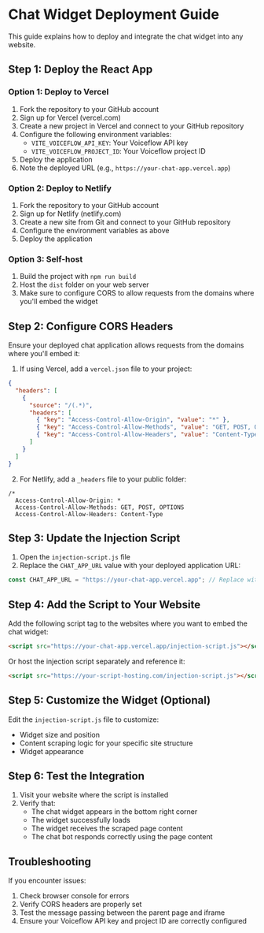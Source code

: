 
# Chat Widget Deployment Guide

This guide explains how to deploy and integrate the chat widget into any website.

## Step 1: Deploy the React App

### Option 1: Deploy to Vercel
1. Fork the repository to your GitHub account
2. Sign up for Vercel (vercel.com)
3. Create a new project in Vercel and connect to your GitHub repository
4. Configure the following environment variables:
   - `VITE_VOICEFLOW_API_KEY`: Your Voiceflow API key
   - `VITE_VOICEFLOW_PROJECT_ID`: Your Voiceflow project ID
5. Deploy the application
6. Note the deployed URL (e.g., `https://your-chat-app.vercel.app`)

### Option 2: Deploy to Netlify
1. Fork the repository to your GitHub account
2. Sign up for Netlify (netlify.com)
3. Create a new site from Git and connect to your GitHub repository
4. Configure the environment variables as above
5. Deploy the application

### Option 3: Self-host
1. Build the project with `npm run build`
2. Host the `dist` folder on your web server
3. Make sure to configure CORS to allow requests from the domains where you'll embed the widget

## Step 2: Configure CORS Headers

Ensure your deployed chat application allows requests from the domains where you'll embed it:

1. If using Vercel, add a `vercel.json` file to your project:
```json
{
  "headers": [
    {
      "source": "/(.*)",
      "headers": [
        { "key": "Access-Control-Allow-Origin", "value": "*" },
        { "key": "Access-Control-Allow-Methods", "value": "GET, POST, OPTIONS" },
        { "key": "Access-Control-Allow-Headers", "value": "Content-Type" }
      ]
    }
  ]
}
```

2. For Netlify, add a `_headers` file to your public folder:
```
/*
  Access-Control-Allow-Origin: *
  Access-Control-Allow-Methods: GET, POST, OPTIONS
  Access-Control-Allow-Headers: Content-Type
```

## Step 3: Update the Injection Script

1. Open the `injection-script.js` file
2. Replace the `CHAT_APP_URL` value with your deployed application URL:

```javascript
const CHAT_APP_URL = "https://your-chat-app.vercel.app"; // Replace with your actual URL
```

## Step 4: Add the Script to Your Website

Add the following script tag to the websites where you want to embed the chat widget:

```html
<script src="https://your-chat-app.vercel.app/injection-script.js"></script>
```

Or host the injection script separately and reference it:

```html
<script src="https://your-script-hosting.com/injection-script.js"></script>
```

## Step 5: Customize the Widget (Optional)

Edit the `injection-script.js` file to customize:

- Widget size and position
- Content scraping logic for your specific site structure
- Widget appearance

## Step 6: Test the Integration

1. Visit your website where the script is installed
2. Verify that:
   - The chat widget appears in the bottom right corner
   - The widget successfully loads
   - The widget receives the scraped page content
   - The chat bot responds correctly using the page content

## Troubleshooting

If you encounter issues:

1. Check browser console for errors
2. Verify CORS headers are properly set
3. Test the message passing between the parent page and iframe
4. Ensure your Voiceflow API key and project ID are correctly configured
